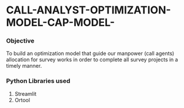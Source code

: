# CALL-ANALYST-OPTIMIZATION-MODEL-CAP-MODEL-

### Objective
To build an optimization model that guide our manpower (call agents) allocation for survey works in order to complete all survey projects in a timely manner.

### Python Libraries used
1. Streamlit
2. Ortool
